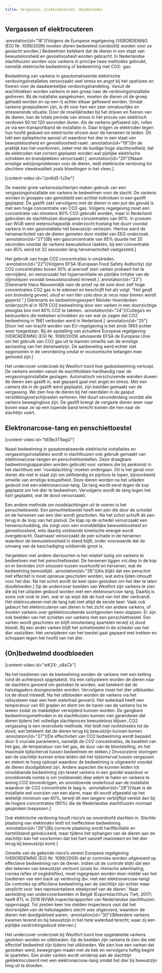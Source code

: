 ```yaml
---
title: Vergassen, elektrokuteren, doodbloeden
---
```

## Vergassen of elektrocuteren

:annotation{id="18"}[Volgens de Europese regelgeving (VERORDENING (EG) Nr. 1099/2009) moeten dieren bedwelmd (verdoofd) worden voor ze geslacht worden.] Bedwelmen betekent dat de dieren in een staat van bewusteloosheid en gevoelloosheid worden gebracht. In Nederlandse slachthuizen worden voor varkens in principe twee methodes gebruikt, namelijk elektrische bedwelming of bedwelming met CO2- gas.

Bedwelming van varkens in geautomatiseerde elektrische verdovingsinstallaties veroorzaakt veel stress en angst bij het opdrijven en fixeren voor de daadwerkelijke verdovingshandeling. Vanuit de wachthokken worden varkens in een groep naar de verdovingsinstallatie gedreven. Bij de installatie aangekomen, moeten de dieren uit de groep gehaald worden en op een rij achter elkaar gefixeerd worden. Omdat varkens groepsdieren zijn, is dit voor hen een zeer onnatuurlijke en stresserende situatie. Door de moeilijkheden bij het drijven en fixeren van de dieren, kan de totale periode van stress in het proces van elektrisch verdoven 60 tot 120 seconden duren. Als de varkens gefixeerd zijn, rollen ze via een transportband de installatie in. Daar krijgen ze elektroden tegen hun hoofd geduwd om elektrische stroom door de hersenen te leiden. Dit lokt een epileptische aanval uit waardoor het dier in een staat van bewusteloosheid en gevoelloosheid raakt. :annotation{id="19"}[In de praktijk kan het voorkomen, zeker met de huidige hoge slachtsnelheid, dat de elektroden niet correct geplaatst worden wat pijnlijke elektrische schokken en brandplekken veroorzaakt.] :annotation{id="20"}[Naast ernstige welzijnsproblemen voor de dieren, leidt elektrische verdoving tot slechtere vleeskwaliteit zoals bloedingen in het vlees.]

\[content-video id="Jzn6d5-1J3w"\]

De meeste grote varkensslachterijen maken gebruik van een vergassingsinstallatie om varkens te bedwelmen voor de slacht. De varkens worden in groepjes van gemiddeld een achttal individuen in een gaslift geplaatst. De gaslift zakt vervolgens met de dieren in een put die gevuld is met een hoge concentratie van CO2-gas. Volgens regelgeving moet een concentratie van minstens 80% CO2 gebruikt worden, maar in Nederland gebruiken de slachthuizen doorgaans concentraties van 90%. In proeven van WUR werd wetenschappelijk onderzocht hoelang het duurt voordat varkens in een gasinstallatie het bewustzijn verliezen. Hiertoe werd de hersenactiviteit van de dieren gemeten door middel van EEG onderzoek. :annotation{id="21"}[Bij een gasconcentratie van 95% duurde het 20 seconden voordat de varkens bewusteloos raakten, bij een concentratie van 85% werd tot 32 seconden lang hersenactiviteit vastgesteld.]

Het gebruik van hoge CO2 concentraties is omstreden. :annotation{id="22"}[Volgens EFSA (European Food Safety Authority) zijn CO2 concentraties boven 30% al aversief (een varken probeert het te vermijden), en veroorzaakt het hyperventilatie en pijnlijke irritatie van de slijmvliezen voordat bewusteloosheid intreedt.] :annotation{id="23"}[Dierenarts Hans Nieuwendijk nam de proef op de som door zelf hoge concentraties CO2 gas in te ademen en beschrijft het als volgt: _“Het geeft een branderig gevoel, alsof er een liter cola door je neus naar binnen wordt geperst.”_.] Dierenarts en bedwelmingsexpert Reinder Hoenderken onderzocht al in 1979 CO2 bedwelming door een varken in een doorzichtige plexiglas box met 80% CO2 te takelen. :annotation{id="24"}[Collega’s en bestuurders die toekeken schrokken zo van wat ze zagen dat CO2 bedwelming in 1981 verboden werd in Nederland.] :annotation{id="25"}[Door het van kracht worden van EU-regelgeving is het sinds 1993 echter weer toegestaan. Bij de opstelling van actuelere Europese regelgeving (VERORDENING (EG) Nr. 1099/2009) adviseerde EFSA de Europese Unie om het gebruik van CO2 gas uit te bannen omwille van de ernstige aantasting van het dierenwelzijn. De aanbeveling werd echter niet opgenomen in de verordening omdat er economische belangen mee gemoeid zijn.]

Het undercover onderzoek bij Westfort toont hoe gasbedwelming verloopt. De varkens worden vanuit de wachthokken hardhandig naar de vergassingsinstallatie geslagen. Automatisch verschuivende wanden duwen de dieren een gaslift in, wat gepaard gaat met angst en stress. Met een camera die in de gaslift werd geplaatst, zijn beelden gemaakt van de vergassing. We zien hoe de dieren bij het neerdalen in de gasput verstikkingsverschijnselen vertonen. Het duurt secondenlang voordat alle varkens bewegingloos zijn. De gaslift brengt de vergaste dieren weer naar boven waar ze op een lopende band terecht komen die hen naar de slachtlijn voert.

## Elektronarcose-tang en penschiettoestel

\[content-video id="ttEBe3T9agU"\]

Naast bedwelming in geautomatiseerde elektrische installaties en vergassingsinstallaties wordt in slachthuizen ook gebruik gemaakt van elektronarcose-tangen en penschiettoestellen. Deze draagbare bedwelmingsapparaten worden gebruikt voor varkens die bij aankomst in het slachthuis een ‘noodslachting’ moeten ondergaan. Dit is het geval voor dieren die niet in staat zijn om zelfstandig en pijnloos te lopen, bijvoorbeeld omwille van ernstige kreupelheid. Deze dieren worden na het uitladen gedood met een elektronarcose-tang. De tang wordt eerst tegen de kop geplaatst om het dier te bedwelmen. Vervolgens wordt de tang tegen het hart geplaatst, wat de dood veroorzaakt.

Een andere methode om noodslachtingen uit te voeren is het penschiettoestel. Een penschiettoestel heeft een pen die door de schedel en de hersenen van een dier wordt geschoten. Na het schot schuift de pen terug in de loop van het pistool. De klap op de schedel veroorzaakt een hersenschudding, die zorgt voor een onmiddellijke bewusteloosheid en gevoelloosheid, mits daarbij voldoende kinetische energie wordt overgebracht. Daarnaast veroorzaakt de pen schade in de hersenen waardoor de bewusteloosheid in stand blijft, onder voorwaarde dat de omvang van de beschadiging voldoende groot is.

Vergeleken met andere diersoorten is het relatief lastig om varkens te bedwelmen met het penschiettoestel. De hersenen liggen vrij diep in de kop en er bevinden zich sinussen tussen voorhoofd en hersenen, wat de bedwelming bemoeilijkt. :annotation{id="26"}[Als blijkt dat een penschot niet effectief is moet opnieuw geschoten worden, wat extra lijden inhoudt voor het dier. Na het schot wordt de keel open gestoken om het dier te laten doodbloeden.] Op de undercover beelden van Westfort zijn varkens te zien die bij het uitladen gedood worden met een elektronarcose-tang. Daarbij is soms ook rook te zien, wat er op wijst dat de huid van het dier verbrandt. Het elektrocuteren met de tang lukt niet altijd de eerste keer. Vaak ook gebeurt het elektrocuteren van dieren in het zicht van andere varkens, of moeten varkens over geëlektrocuteerde soortgenoten heen stappen. Er zijn ook beelden van het schieten van varkens met een penschiettoestel. Een varken wordt geschoten en blijft minutenlang spartelen terwijl zij dood bloedt. Bij een ander varken blijft het schiettoestel in de schedel van het dier vastzitten. Het verwijderen van het toestel gaat gepaard met trekken en schoppen tegen het hoofd van het dier.

## (On)bedwelmd doodbloeden

\[content-video id="wK2X-\_s8xCk"\]

Na het toedienen van de bedwelming worden de varkens met een ketting rond de achterpoot opgetakeld. Via een railsysteem worden de dieren naar de slachters gevoerd om gestoken te worden, wat betekent dat de halsslagaders doorgesneden worden. Vervolgens moet het dier uitbloeden tot de dood intreedt. Na het uitbloeden worden de varkens via het railsysteem naar een heet waterbad gevoerd. Het waterbad heeft een temperatuur van 60 graden en dient om de haren van de varkens los te weken zodat ze makkelijker verwijderd kunnen worden.
De gangbare bedwelmingsmethoden in de slachthuizen kunnen niet garanderen dat dieren tijdens het volledige slachtproces bewusteloos blijven. CO2 vergassing is een reversibele methode. Het leidt niet rechtstreeks tot de dood, wat betekent dat de dieren terug bij bewustzijn kunnen komen. :annotation{id="27"}[De effectiviteit van CO2 bedwelming wordt bepaald door 5 cruciale parameters, namelijk de CO2 concentraties, de kwaliteit van het gas, de temperatuur van het gas, de duur van de blootstelling, en het maximale tijdsinterval tussen bedwelmen en steken.] Onvoorziene storingen aan de slachtlijn kunnen ertoe leiden dat het tijdsinterval tussen vergassen en steken te hoog oploopt waardoor de bedwelming is uitgewerkt voordat de dieren doodgebloed zijn. Andere aspecten die kunnen leiden tot onvoldoende bedwelming zijn teveel varkens in een gondel waardoor er onvoldoende ruimte is om (voldoende) diep adem te halen en varkens te weinig CO2 binnenkrijgen, en onvoldoende onderhoud aan de installatie waardoor de CO2 concentratie te laag is. :annotation{id="28"}[Vaak is de installatie wel voorzien van een alarm, maar dit wordt afgesteld op het wettelijk minimum van 80%, terwijl dit een langere verblijftijd vereist dan bij de hogere concentraties (90%) die de Nederlandse slachthuizen normaal gesproken toepassen.]

Ook elektrische verdoving houdt risico’s op onverdoofd slachten in. Slechte plaatsing van elektroden leidt tot ineffectieve bedwelming. :annotation{id="29"}[Bij correcte plaatsing wordt hartfibrillatie en hartstilstand geïnduceerd, maar tijdens het ophangen van de dieren aan de slachtlijn kan het voorkomen dat het hart vanzelf reanimeert en het dier terug bij bewustzijn komt.]

Omwille van de gekende risico’s vereist Europese regelgeving (VERORDENING (EG) Nr. 1099/2009) dat er controles worden uitgevoerd op effectieve bedwelming van de dieren. Indien uit de controle blijkt dat een dier tekenen van bewustzijn vertoont (zoals bv. ritmische ademhaling, cornea reflex of ooglidreflex), moet ingegrepen worden door middel van het toedienen van een back up verdoving (bv. met een elektronarcose-tang). De controles op effectieve bedwelming aan de slachtlijn zijn echter maar verplicht voor ‘een representatieve steekproef van de dieren.’
Naar aanleiding van undercoverbeelden in België (Exportslachthuis Tielt, 2017) heeft RTL in 2018 NVWA inspectierapporten van Nederlandse slachthuizen opgevraagd. Tot zestien keer toe stelden inspecteurs vast dat het doorsnijden van de halsslagaders slecht was uitgevoerd, waardoor de dieren niet doodgebloed waren. :annotation{id="30"}[Meerdere varkens kwamen levend en bij bewustzijn in het hete waterbad terecht, waar zij een pijnlijke verdrinkingsdood stierven.]

Het undercover onderzoek bij Westfort toont hoe opgetakelde varkens gestoken worden en uitbloeden. Op de beelden zijn varkens te zien die niet effectief bedwelmd zijn tijdens het uitbloeden. We zien hoe een varken dat gestoken werd, bewegingen maakt met de bek en vervolgens heftig begint te spartelen. Een ander varken wordt verderop aan de slachtlijn geëlektrocuteerd met een elektronarcose-tang omdat het dier bij bewustzijn hing uit te bloeden.

